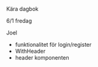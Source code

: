Kära dagbok

6/1 fredag

Joel

- funktionalitet för login/register
- WithHeader
- header komponenten
